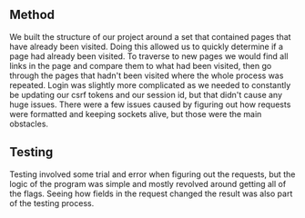 ## Method
We built the structure of our project around a set that contained pages that have already been visited. Doing this allowed us to quickly determine if a page had already been visited. To traverse to new pages 
we would find all links in the page and compare them to what had been visited, then go through the pages that hadn't been visited where the whole process was repeated.
Login was slightly more complicated as we needed to constantly be updating our csrf tokens and our session id, but that didn't cause any huge issues. 
There were a few issues caused by figuring out how requests were formatted and keeping sockets alive, but those were the main obstacles.
## Testing
Testing involved some trial and error when figuring out the requests, but the logic of the program was simple and mostly revolved around getting all of the flags. Seeing how fields 
in the request changed the result was also part of the testing process.
